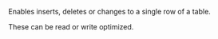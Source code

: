 Enables inserts, deletes or changes to a single row of a table. 

These can be read or write optimized.